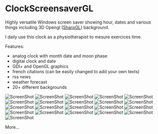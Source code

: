 # ClockScreensaverGL
Highly versatile Windows screen saver showing hour, dates and various things including 3D Opengl ([SharpGL](https://github.com/dwmkerr/sharpgl)) background.

I daily use this clock as a physiotherapist to mesure exercices time.

Features:
- analog clock with month date and moon phase
- digital clock and date
- GDI+ and OpenGL graphics
- french citations (can be easily changed to add your own texts)
- rss news
- weather forecast
- 20+ different backgrounds

![ScreenShot](https://github.com/lu1u/ClockScreensaverGL/blob/AllOpenGL/screenshots/sans-titre-1.png)
![ScreenShot](https://github.com/lu1u/ClockScreensaverGL/blob/AllOpenGL/screenshots/sans-titre-2.png)
![ScreenShot](https://github.com/lu1u/ClockScreensaverGL/blob/AllOpenGL/screenshots/sans-titre-3.png)
![ScreenShot](https://github.com/lu1u/ClockScreensaverGL/blob/AllOpenGL/screenshots/sans-titre-4.png)
![ScreenShot](https://github.com/lu1u/ClockScreensaverGL/blob/AllOpenGL/screenshots/sans-titre-5.png)
![ScreenShot](https://github.com/lu1u/ClockScreensaverGL/blob/AllOpenGL/screenshots/sans-titre-6.png)
![ScreenShot](https://github.com/lu1u/ClockScreensaverGL/blob/AllOpenGL/screenshots/sans-titre-7.png)
![ScreenShot](https://github.com/lu1u/ClockScreensaverGL/blob/AllOpenGL/screenshots/sans-titre-8.png)
![ScreenShot](https://github.com/lu1u/ClockScreensaverGL/blob/AllOpenGL/screenshots/sans-titre-9.png)
![ScreenShot](https://github.com/lu1u/ClockScreensaverGL/blob/AllOpenGL/screenshots/sans-titre-10.png)
![ScreenShot](https://github.com/lu1u/ClockScreensaverGL/blob/AllOpenGL/screenshots/sans-titre-11.png)
![ScreenShot](https://github.com/lu1u/ClockScreensaverGL/blob/AllOpenGL/screenshots/sans-titre-12.png)
![ScreenShot](https://github.com/lu1u/ClockScreensaverGL/blob/AllOpenGL/screenshots/sans-titre-13.png)
![ScreenShot](https://github.com/lu1u/ClockScreensaverGL/blob/AllOpenGL/screenshots/sans-titre-14.png)
![ScreenShot](https://github.com/lu1u/ClockScreensaverGL/blob/AllOpenGL/screenshots/sans-titre-15.png)
![ScreenShot](https://github.com/lu1u/ClockScreensaverGL/blob/AllOpenGL/screenshots/sans-titre-16.png)
![ScreenShot](https://github.com/lu1u/ClockScreensaverGL/blob/AllOpenGL/screenshots/sans-titre-17.png)
![ScreenShot](https://github.com/lu1u/ClockScreensaverGL/blob/AllOpenGL/screenshots/sans-titre-18.png)
![ScreenShot](https://github.com/lu1u/ClockScreensaverGL/blob/AllOpenGL/screenshots/sans-titre-19.png)
![ScreenShot](https://github.com/lu1u/ClockScreensaverGL/blob/AllOpenGL/screenshots/sans-titre-20.png)
![ScreenShot](https://github.com/lu1u/ClockScreensaverGL/blob/AllOpenGL/screenshots/sans-titre-21.png)

More...
